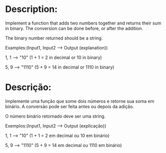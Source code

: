 # Description:

Implement a function that adds two numbers together and returns their sum in binary. The conversion can be done before, or after the addition.

The binary number returned should be a string.

Examples:(Input1, Input2 --> Output (explanation))

1, 1 --> "10" (1 + 1 = 2 in decimal or 10 in binary)

5, 9 --> "1110" (5 + 9 = 14 in decimal or 1110 in binary)

# Descrição:

Implemente uma função que some dois números e retorne sua soma em binário. A conversão pode ser feita antes ou depois da adição.

O número binário retornado deve ser uma string.

Exemplos:(Input1, Input2 --> Output (explicação))

1, 1 --> "10" (1 + 1 = 2 em decimal ou 10 em binário)

5, 9 --> "1110" (5 + 9 = 14 em decimal ou 1110 em binário)
